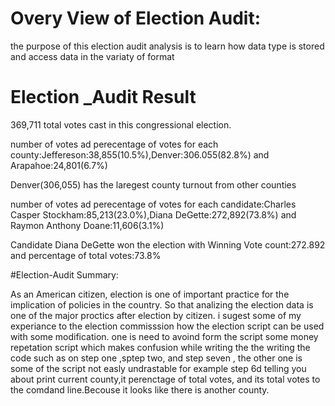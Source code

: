 # Overy View of Election Audit:

the purpose of this election audit analysis is to learn how data type is stored and access data in the variaty of format

# Election _Audit Result

  369,711 total votes cast in this congressional election.
  
  number of votes ad perecentage of votes for each county:Jeffereson:38,855(10.5%),Denver:306.055(82.8%) and Arapahoe:24,801(6.7%)
  
  Denver(306,055) has the laregest county turnout from other counties
  
  number of votes ad perecentage of votes for each candidate:Charles Casper Stockham:85,213(23.0%),Diana DeGette:272,892(73.8%) and Raymon Anthony Doane:11,606(3.1%)
  
  Candidate Diana DeGette won the election with Winning Vote count:272.892 and percentage of total votes:73.8%
  
#Election-Audit Summary:

As an American citizen, election is one of important practice for the implication of policies in the country. So that analizing the election data is one of the major proctics after election by citizen. i sugest some of my experiance to the election commisssion how the election script can be used with some modification. one is need to avoind form the script some money repetation script which makes confusion while writing the the writing the code such as on step one ,sptep two, and step seven , the other one is  some of the script not easly undrastable for example step 6d telling you about print current county,it perenctage of total votes, and its total votes to the comdand line.Becouse it looks like there is another county.
 
